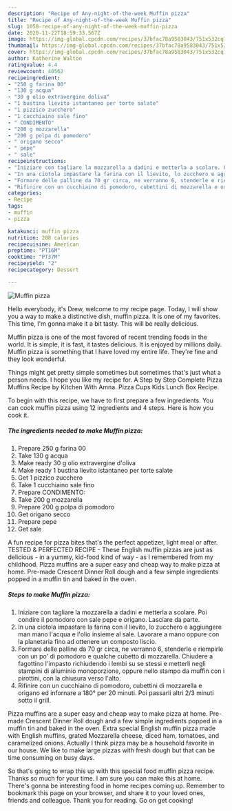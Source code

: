 ```yaml
---
description: "Recipe of Any-night-of-the-week Muffin pizza"
title: "Recipe of Any-night-of-the-week Muffin pizza"
slug: 1058-recipe-of-any-night-of-the-week-muffin-pizza
date: 2020-11-22T18:59:33.567Z
image: https://img-global.cpcdn.com/recipes/37bfac78a9583043/751x532cq70/muffin-pizza-recipe-main-photo.jpg
thumbnail: https://img-global.cpcdn.com/recipes/37bfac78a9583043/751x532cq70/muffin-pizza-recipe-main-photo.jpg
cover: https://img-global.cpcdn.com/recipes/37bfac78a9583043/751x532cq70/muffin-pizza-recipe-main-photo.jpg
author: Katherine Walton
ratingvalue: 4.4
reviewcount: 40562
recipeingredient:
- "250 g farina 00"
- "130 g acqua"
- "30 g olio extravergine doliva"
- "1 bustina lievito istantaneo per torte salate"
- "1 pizzico zucchero"
- "1 cucchiaino sale fino"
- " CONDIMENTO"
- "200 g mozzarella"
- "200 g polpa di pomodoro"
- " origano secco"
- " pepe"
- " sale"
recipeinstructions:
- "Iniziare con tagliare la mozzarella a dadini e metterla a scolare. Poi condire il pomodoro con sale pepe e origano. Lasciare da parte."
- "In una ciotola impastare la farina con il lievito, lo zucchero e aggiungere man mano l&#39;acqua e l&#39;olio insieme al sale. Lavorare a mano oppure con la planetaria fino ad ottenere un composto liscio."
- "Formare delle palline da 70 gr circa, ne verranno 6, stenderle e riempirle con un po&#39; di pomodoro e qualche cubetto di mozzarella. Chiudere a fagottino l&#39;impasto richiudendo i lembi su se stessi e metterli negli stampini di alluminio monoporzione, oppure nello stampo da muffin con i pirottini, con la chiusura verso l&#39;alto."
- "Rifinire con un cucchiaino di pomodoro, cubettini di mozzarella e origano ed infornare a 180° per 20 minuti. Poi passarli altri 2/3 minuti sotto il grill."
categories:
- Recipe
tags:
- muffin
- pizza

katakunci: muffin pizza 
nutrition: 208 calories
recipecuisine: American
preptime: "PT16M"
cooktime: "PT37M"
recipeyield: "2"
recipecategory: Dessert

---
```



![Muffin pizza](https://img-global.cpcdn.com/recipes/37bfac78a9583043/751x532cq70/muffin-pizza-recipe-main-photo.jpg)

Hello everybody, it's Drew, welcome to my recipe page. Today, I will show you a way to make a distinctive dish, muffin pizza. It is one of my favorites. This time, I'm gonna make it a bit tasty. This will be really delicious.

Muffin pizza is one of the most favored of recent trending foods in the world. It is simple, it is fast, it tastes delicious. It is enjoyed by millions daily. Muffin pizza is something that I have loved my entire life. They're fine and they look wonderful.

Things might get pretty simple sometimes but sometimes that&#39;s just what a person needs. I hope you like my recipe for. A Step by Step Complete Pizza Muffins Recipe by Kitchen With Amna. Pizza Cups Kids Lunch Box Recipe.


To begin with this recipe, we have to first prepare a few ingredients. You can cook muffin pizza using 12 ingredients and 4 steps. Here is how you cook it.

<!--inarticleads1-->

##### The ingredients needed to make Muffin pizza:

1. Prepare 250 g farina 00
1. Take 130 g acqua
1. Make ready 30 g olio extravergine d&#39;oliva
1. Make ready 1 bustina lievito istantaneo per torte salate
1. Get 1 pizzico zucchero
1. Take 1 cucchiaino sale fino
1. Prepare  CONDIMENTO:
1. Take 200 g mozzarella
1. Prepare 200 g polpa di pomodoro
1. Get  origano secco
1. Prepare  pepe
1. Get  sale


A fun recipe for pizza bites that&#39;s the perfect appetizer, light meal or after. TESTED &amp; PERFECTED RECIPE - These English muffin pizzas are just as delicious - in a yummy, kid-food kind of way - as I remembered from my childhood. Pizza muffins are a super easy and cheap way to make pizza at home. Pre-made Crescent Dinner Roll dough and a few simple ingredients popped in a muffin tin and baked in the oven. 

<!--inarticleads2-->

##### Steps to make Muffin pizza:

1. Iniziare con tagliare la mozzarella a dadini e metterla a scolare. Poi condire il pomodoro con sale pepe e origano. Lasciare da parte.
1. In una ciotola impastare la farina con il lievito, lo zucchero e aggiungere man mano l&#39;acqua e l&#39;olio insieme al sale. Lavorare a mano oppure con la planetaria fino ad ottenere un composto liscio.
1. Formare delle palline da 70 gr circa, ne verranno 6, stenderle e riempirle con un po&#39; di pomodoro e qualche cubetto di mozzarella. Chiudere a fagottino l&#39;impasto richiudendo i lembi su se stessi e metterli negli stampini di alluminio monoporzione, oppure nello stampo da muffin con i pirottini, con la chiusura verso l&#39;alto.
1. Rifinire con un cucchiaino di pomodoro, cubettini di mozzarella e origano ed infornare a 180° per 20 minuti. Poi passarli altri 2/3 minuti sotto il grill.


Pizza muffins are a super easy and cheap way to make pizza at home. Pre-made Crescent Dinner Roll dough and a few simple ingredients popped in a muffin tin and baked in the oven. Extra special English muffin pizza made with English muffins, grated Mozzarella cheese, diced ham, tomatoes, and caramelized onions. Actually I think pizza may be a household favorite in our house. We like to make large pizzas with fresh dough but that can be time consuming on busy days. 

So that's going to wrap this up with this special food muffin pizza recipe. Thanks so much for your time. I am sure you can make this at home. There's gonna be interesting food in home recipes coming up. Remember to bookmark this page on your browser, and share it to your loved ones, friends and colleague. Thank you for reading. Go on get cooking!
